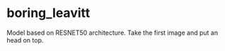 # boring_leavitt

Model based on RESNET50 architecture.
Take the first image and put an head on top.


